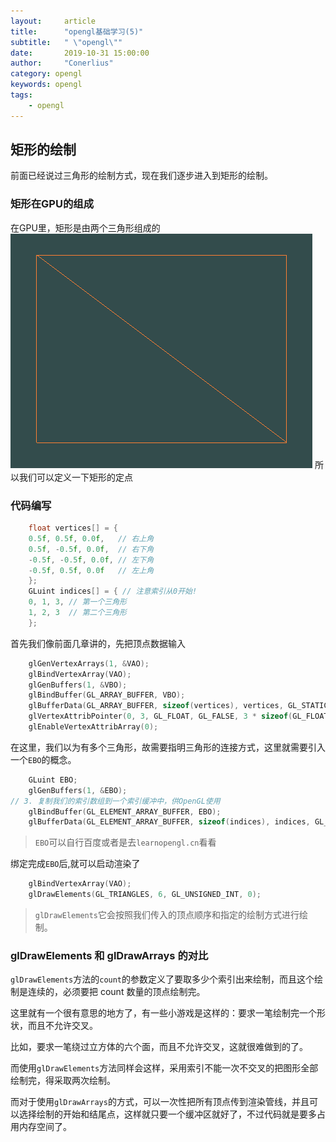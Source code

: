 ```yaml
---
layout:     article
title:      "opengl基础学习(5)"
subtitle:   " \"opengl\""
date:       2019-10-31 15:00:00
author:     "Conerlius"
category: opengl
keywords: opengl
tags:
    - opengl
---
```


## 矩形的绘制
前面已经说过三角形的绘制方式，现在我们逐步进入到矩形的绘制。

### 矩形在GPU的组成
在GPU里，矩形是由两个三角形组成的
![png](/images/OpenGL/opengl_5_1.png)
所以我们可以定义一下矩形的定点

### 代码编写
```c++
    float vertices[] = {
	0.5f, 0.5f, 0.0f,   // 右上角
	0.5f, -0.5f, 0.0f,  // 右下角
	-0.5f, -0.5f, 0.0f, // 左下角
	-0.5f, 0.5f, 0.0f   // 左上角
	};
	GLuint indices[] = { // 注意索引从0开始! 
	0, 1, 3, // 第一个三角形
	1, 2, 3  // 第二个三角形
	};
```
首先我们像前面几章讲的，先把顶点数据输入
```c++
    glGenVertexArrays(1, &VAO);
	glBindVertexArray(VAO);
	glGenBuffers(1, &VBO);
	glBindBuffer(GL_ARRAY_BUFFER, VBO);
	glBufferData(GL_ARRAY_BUFFER, sizeof(vertices), vertices, GL_STATIC_DRAW);
    glVertexAttribPointer(0, 3, GL_FLOAT, GL_FALSE, 3 * sizeof(GL_FLOAT), (void*)0);
	glEnableVertexAttribArray(0);
```
在这里，我们以为有多个三角形，故需要指明三角形的连接方式，这里就需要引入一个`EBO`的概念。
```c++
	GLuint EBO; 
	glGenBuffers(1, &EBO);
// 3. 复制我们的索引数组到一个索引缓冲中，供OpenGL使用
	glBindBuffer(GL_ELEMENT_ARRAY_BUFFER, EBO);
	glBufferData(GL_ELEMENT_ARRAY_BUFFER, sizeof(indices), indices, GL_STATIC_DRAW);
```

> `EBO`可以自行百度或者是去`learnopengl.cn`看看


绑定完成`EBO`后,就可以启动渲染了

```c++
	glBindVertexArray(VAO);
	glDrawElements(GL_TRIANGLES, 6, GL_UNSIGNED_INT, 0);
```

> `glDrawElements`它会按照我们传入的顶点顺序和指定的绘制方式进行绘制。

### glDrawElements 和 glDrawArrays 的对比

`glDrawElements`方法的`count`的参数定义了要取多少个索引出来绘制，而且这个绘制是连续的，必须要把 count 数量的顶点绘制完。

这里就有一个很有意思的地方了，有一些小游戏是这样的：要求一笔绘制完一个形状，而且不允许交叉。

比如，要求一笔绕过立方体的六个面，而且不允许交叉，这就很难做到的了。

而使用`glDrawElements`方法同样会这样，采用索引不能一次不交叉的把图形全部绘制完，得采取两次绘制。

而对于使用`glDrawArrays`的方式，可以一次性把所有顶点传到渲染管线，并且可以选择绘制的开始和结尾点，这样就只要一个缓冲区就好了，不过代码就是要多占用内存空间了。